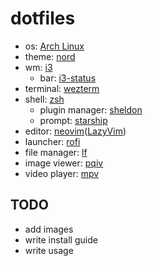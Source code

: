 # dotfiles

- os: [Arch Linux](https://bbs.archlinux.org/)
- theme: [nord](https://github.com/nordtheme/nord)
- wm: [i3](https://github.com/i3/i3)
  - bar: [i3-status](https://github.com/i3/i3status)
- terminal: [wezterm](https://github.com/wez/wezterm)
- shell: [zsh](https://github.com/zsh-users/zsh)
  - plugin manager: [sheldon](https://github.com/rossmacarthur/sheldon)
  - prompt: [starship](https://github.com/starship/starship)
- editor: [neovim](https://github.com/neovim/neovim)([LazyVim](https://github.com/LazyVim/LazyVim))
- launcher: [rofi](https://github.com/davatorium/rofi)
- file manager: [lf](https://github.com/gokcehan/lf)
- image viewer: [pqiv](https://github.com/phillipberndt/pqiv)
- video player: [mpv](https://github.com/mpv-player/mpv)

## TODO

- add images
- write install guide
- write usage
